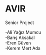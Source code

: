# AVIR
Senior Project

-Ali Yağız Mumcu <br />
-Barış Aksakal <br />
-Eren Güven <br />
-Kerem Mert Ada

